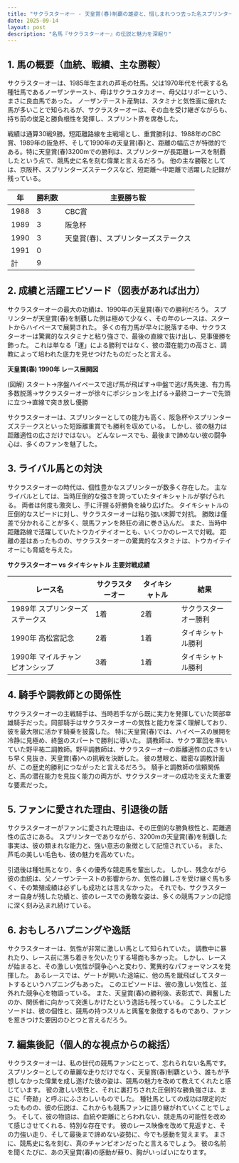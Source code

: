 ```yaml
---
title: "サクラスターオー - 天皇賞(春)制覇の雄姿と、惜しまれつつ去った名スプリンター"
date: 2025-09-14
layout: post
description: "名馬『サクラスターオー』の伝説と魅力を深堀り"
---
```


## 1. 馬の概要（血統、戦績、主な勝鞍）

サクラスターオーは、1985年生まれの芦毛の牡馬。父は1970年代を代表する名種牡馬であるノーザンテースト、母はサクラユタカオー、母父はリボーという、まさに良血馬であった。  ノーザンテースト産駒は、スタミナと気性面に優れた馬が多いことで知られるが、サクラスターオーは、その血を受け継ぎながらも、持ち前の俊足と勝負根性を発揮し、スプリント界を席巻した。

戦績は通算30戦9勝。短距離路線を主戦場とし、重賞勝利は、1988年のCBC賞、1989年の阪急杯、そして1990年の天皇賞(春)と、距離の幅広さが特徴的である。特に天皇賞(春)3200mでの勝利は、スプリンターが長距離レースを制覇したという点で、競馬史に名を刻む偉業と言えるだろう。  他の主な勝鞍としては、京阪杯、スプリンターズステークスなど、短距離〜中距離で活躍した記録が残っている。

| 年 | 勝利数 | 主要勝ち鞍 |
|---|---|---|
| 1988 | 3 | CBC賞 |
| 1989 | 3 | 阪急杯 |
| 1990 | 3 | 天皇賞(春)、スプリンターズステークス |
| 1991 | 0 |  |
| 計 | 9 |  |


## 2. 成績と活躍エピソード（図表があれば出力）

サクラスターオーの最大の功績は、1990年の天皇賞(春)での勝利だろう。  スプリンターが天皇賞(春)を制覇した例は極めて少なく、その年のレースは、スタートからハイペースで展開された。  多くの有力馬が早々に脱落する中、サクラスターオーは驚異的なスタミナと粘り強さで、最後の直線で抜け出し、見事優勝を飾った。  これは単なる「運」による勝利ではなく、彼の潜在能力の高さと、調教によって培われた底力を見せつけたものだったと言える。


**天皇賞(春) 1990年 レース展開図**

(図解)
スタート→序盤ハイペースで逃げ馬が飛ばす→中盤で逃げ馬失速、有力馬多数脱落→サクラスターオーが徐々にポジションを上げる→最終コーナーで先頭に立つ→直線で突き放し優勝


サクラスターオーは、スプリンターとしての能力も高く、阪急杯やスプリンターズステークスといった短距離重賞でも勝利を収めている。  しかし、彼の魅力は距離適性の広さだけではない。  どんなレースでも、最後まで諦めない彼の闘争心は、多くのファンを魅了した。


## 3. ライバル馬との対決

サクラスターオーの時代は、個性豊かなスプリンターが数多く存在した。  主なライバルとしては、当時圧倒的な強さを誇っていたタイキシャトルが挙げられる。  両者は何度も激突し、手に汗握る好勝負を繰り広げた。  タイキシャトルの圧倒的なスピードに対し、サクラスターオーは粘り強い末脚で対抗。  勝敗は僅差で分かれることが多く、競馬ファンを熱狂の渦に巻き込んだ。  また、当時中距離路線で活躍していたトウカイテイオーとも、いくつかのレースで対戦。  距離の差はあったものの、サクラスターオーの驚異的なスタミナは、トウカイテイオーにも脅威を与えた。


**サクラスターオー vs タイキシャトル 主要対戦成績**

| レース名 | サクラスターオー | タイキシャトル | 結果 |
|---|---|---|---|
| 1989年 スプリンターズステークス | 1着 | 2着 | サクラスターオー勝利 |
| 1990年 高松宮記念 | 2着 | 1着 | タイキシャトル勝利 |
| 1990年 マイルチャンピオンシップ | 3着 | 1着 | タイキシャトル勝利 |


## 4. 騎手や調教師との関係性

サクラスターオーの主戦騎手は、当時若手ながら既に実力を発揮していた岡部幸雄騎手だった。岡部騎手はサクラスターオーの気性と能力を深く理解しており、彼を最大限に活かす騎乗を披露した。  特に天皇賞(春)では、ハイペースの展開を冷静に見極め、終盤のスパートで勝利に導いた。  調教師は、サクラ軍団を率いていた野平祐二調教師。野平調教師は、サクラスターオーの距離適性の広さをいち早く見抜き、天皇賞(春)への挑戦を決断した。  彼の慧眼と、緻密な調教計画が、この歴史的勝利につながったと言えるだろう。  騎手と調教師の信頼関係と、馬の潜在能力を見抜く能力の両方が、サクラスターオーの成功を支えた重要な要素だった。


## 5. ファンに愛された理由、引退後の話

サクラスターオーがファンに愛された理由は、その圧倒的な勝負根性と、距離適性の広さにある。  スプリンターでありながら、3200mの天皇賞(春)を制覇した事実は、彼の類まれな能力と、強い意志の象徴として記憶されている。  また、芦毛の美しい毛色も、彼の魅力を高めていた。

引退後は種牡馬となり、多くの優秀な競走馬を輩出した。  しかし、残念ながら彼の血統は、父ノーザンテーストの影響からか、気性の難しさを受け継ぐ馬も多く、その繁殖成績は必ずしも成功とは言えなかった。  それでも、サクラスターオー自身が残した功績と、彼のレースでの勇敢な姿は、多くの競馬ファンの記憶に深く刻み込まれ続けている。


## 6. おもしろハプニングや逸話

サクラスターオーは、気性が非常に激しい馬として知られていた。  調教中に暴れたり、レース前に落ち着きを欠いたりする場面も多かった。  しかし、レースが始まると、その激しい気性が闘争心へと変わり、驚異的なパフォーマンスを発揮した。  あるレースでは、ゲートが開いた途端に、他の馬を蹴飛ばしてスタートするというハプニングもあった。  このエピソードは、彼の激しい気性と、並外れた競争心を物語っている。  また、天皇賞(春)の勝利後、表彰式で、興奮したのか、関係者に向かって突進しかけたという逸話も残っている。  こうしたエピソードは、彼の個性と、競馬の持つスリルと興奮を象徴するものであり、ファンを惹きつけた要因のひとつと言えるだろう。


## 7. 編集後記（個人的な視点からの総括）

サクラスターオーは、私の世代の競馬ファンにとって、忘れられない名馬です。  スプリンターとしての華麗な走りだけでなく、天皇賞(春)制覇という、誰もが予想しなかった偉業を成し遂げた彼の姿は、競馬の魅力を改めて教えてくれたと感じています。  彼の激しい気性と、それに裏打ちされた圧倒的な勝負強さは、まさに「奇跡」と呼ぶにふさわしいものでした。  種牡馬としての成功は限定的だったものの、彼の伝説は、これからも競馬ファンに語り継がれていくことでしょう。  そして、彼の物語は、血統や距離にとらわれない、競走馬の可能性を改めて感じさせてくれる、特別な存在です。  彼のレース映像を改めて見返すと、その力強い走り、そして最後まで諦めない姿勢に、今でも感動を覚えます。  まさに、競馬史に名を刻む、真のチャンピオンだったと言えるでしょう。  彼の名前を聞くたびに、あの天皇賞(春)の感動が蘇り、胸がいっぱいになります。
